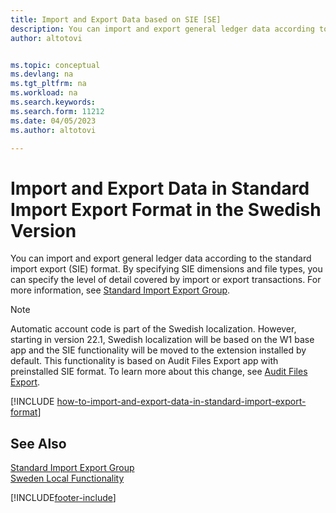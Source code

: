 ```yaml
---
title: Import and Export Data based on SIE [SE]
description: You can import and export general ledger data according to the standard import export (SIE) format explained in this topic.
author: altotovi


ms.topic: conceptual
ms.devlang: na
ms.tgt_pltfrm: na
ms.workload: na
ms.search.keywords:
ms.search.form: 11212
ms.date: 04/05/2023
ms.author: altotovi

---
```

# Import and Export Data in Standard Import Export Format in the Swedish Version
You can import and export general ledger data according to the standard import export (SIE) format. By specifying SIE dimensions and file types, you can specify the level of detail covered by import or export transactions. For more information, see [Standard Import Export Group](https://go.microsoft.com/fwlink/?LinkID=164870&clcid=0x41d).  

> [!NOTE]
> Automatic account code is part of the Swedish localization. However, starting in version 22.1, Swedish localization will be based on the W1 base app and the SIE functionality will be moved to the extension installed by default. This functionality is based on Audit Files Export app with preinstalled SIE format. To learn more about this change, see [Audit Files Export](finance-how-to-export-audit-files.md).  

[!INCLUDE [how-to-import-and-export-data-in-standard-import-export-format](how-to-import-and-export-data-in-standard-import-export-format.md)]

## See Also  
 [Standard Import Export Group](https://go.microsoft.com/fwlink/?LinkID=164870&clcid=0x41d)   
 [Sweden Local Functionality](sweden-local-functionality.md)


[!INCLUDE[footer-include](../../includes/footer-banner.md)]
